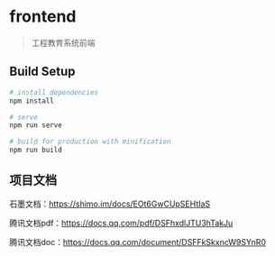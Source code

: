 # frontend

> 工程教育系统前端

## Build Setup

``` bash
# install dependencies
npm install

# serve 
npm run serve

# build for production with minification
npm run build

```


## 项目文档

石墨文档：https://shimo.im/docs/EOt6GwCUpSEHtIaS

腾讯文档pdf：https://docs.qq.com/pdf/DSFhxdlJTU3hTakJu

腾讯文档doc：https://docs.qq.com/document/DSFFkSkxncW9SYnR0








